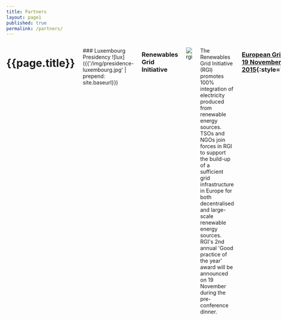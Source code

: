 ```yaml
---
title: Partners
layout: page1
published: true
permalink: /partners/
---
```



<div class="small-centered large-7 medium-7 columns" markdown="1">

# {{page.title}}

### Luxembourg Presidency
![lux]({{'/img/presidence-luxembourg.jpg' | prepend: site.baseurl}})

### Renewables Grid Initiative
![rgi](http://renewables-grid.eu/fileadmin/regrid/images/logo.png)

The Renewables Grid Initiative (RGI) promotes 100% integration of electricity produced from renewable energy sources. TSOs and NGOs join forces in RGI to support the build-up of a sufficient grid infrastructure in Europe for both decentralised and large-scale renewable energy sources. RGI's 2nd annual 'Good practice of the year' award will be announced on 19 November during the pre-conference dinner. 

### [European Grid Conference<br>19 November 2015](http://www.gridconference.eu/){:style="color:#000;"}
{:style="padding:2em;border:1px solid #63B662;color:#000;"}

### Florence School of Regulation (FSR)
![fsr]({{'/img/fsr.png' | prepend: site.baseurl }})

The Florence School of Regulation (FSR), was founded in 2004 by three European regulators, and has as mission to expose the European dimension and to contribute to the safeguarding of the common goods by ensuring high-level and independent debate on economically and socially sound regulation.

### Energy Community
![ecom]({{ '/img/energy_community.png' | prepend: site.baseurl}})
{:style="max-width:250px;"}

The Energy Community is about investments, economic development, security of energy supply and social stability; but – more than this – the Energy Community is also about solidarity, mutual trust and peace. The very existence of the Energy Community, only ten years after the end of the Balkan conflict, is a success in itself, as it stands as the first common institutional project undertaken by the non-European Union countries of South East Europe.

### FTI CL Energy
![ecom]({{ '/img/fti_logo.jpg' | prepend: site.baseurl}})
{:style="max-width:250px;"}

The FTI-CL Energy team is a collaboration between experts from FTI Consulting and Compass Lexecon (a wholly owned subsidiary of FTI Consulting) in the fields of natural gas, electric power, renewables and other forms of energy, bringing together market leading industry expertise and economic excellence.  FTI Consulting is a global business advisory firm dedicated to helping organisations protect and enhance enterprise value, and has offices in all major business centres throughout the world.
 
</div>
